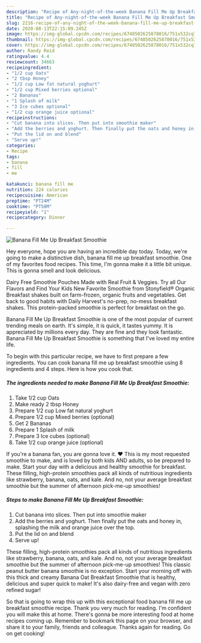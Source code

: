 ```yaml
---
description: "Recipe of Any-night-of-the-week Banana Fill Me Up Breakfast Smoothie"
title: "Recipe of Any-night-of-the-week Banana Fill Me Up Breakfast Smoothie"
slug: 2216-recipe-of-any-night-of-the-week-banana-fill-me-up-breakfast-smoothie
date: 2020-08-13T22:15:09.245Z
image: https://img-global.cpcdn.com/recipes/6748502625878016/751x532cq70/banana-fill-me-up-breakfast-smoothie-recipe-main-photo.jpg
thumbnail: https://img-global.cpcdn.com/recipes/6748502625878016/751x532cq70/banana-fill-me-up-breakfast-smoothie-recipe-main-photo.jpg
cover: https://img-global.cpcdn.com/recipes/6748502625878016/751x532cq70/banana-fill-me-up-breakfast-smoothie-recipe-main-photo.jpg
author: Randy Reid
ratingvalue: 4.4
reviewcount: 34663
recipeingredient:
- "1/2 cup Oats"
- "2 tbsp Honey"
- "1/2 cup Low fat natural yoghurt"
- "1/2 cup Mixed berries optional"
- "2 Bananas"
- "1 Splash of milk"
- "3 Ice cubes optional"
- "1/2 cup orange juice optional"
recipeinstructions:
- "Cut banana into slices. Then put into smoothie maker"
- "Add the berries and yoghurt. Then finally put the oats and honey in, splashing the milk and orange juice over the top."
- "Put the lid on and blend"
- "Serve up!"
categories:
- Recipe
tags:
- banana
- fill
- me

katakunci: banana fill me 
nutrition: 224 calories
recipecuisine: American
preptime: "PT24M"
cooktime: "PT58M"
recipeyield: "1"
recipecategory: Dinner

---
```



![Banana Fill Me Up Breakfast Smoothie](https://img-global.cpcdn.com/recipes/6748502625878016/751x532cq70/banana-fill-me-up-breakfast-smoothie-recipe-main-photo.jpg)

Hey everyone, hope you are having an incredible day today. Today, we're going to make a distinctive dish, banana fill me up breakfast smoothie. One of my favorites food recipes. This time, I'm gonna make it a little bit unique. This is gonna smell and look delicious.

Dairy Free Smoothie Pouches Made with Real Fruit &amp; Veggies. Try all Our Flavors and Find Your Kids New Favorite Smoothie from Stonyfield® Organic Breakfast shakes built on farm-frozen, organic fruits and vegetables. Get back to good habits with Daily Harvest&#39;s no-prep, no-mess breakfast shakes. This protein-packed smoothie is perfect for breakfast on the go.

Banana Fill Me Up Breakfast Smoothie is one of the most popular of current trending meals on earth. It's simple, it is quick, it tastes yummy. It is appreciated by millions every day. They are fine and they look fantastic. Banana Fill Me Up Breakfast Smoothie is something that I've loved my entire life.


To begin with this particular recipe, we have to first prepare a few ingredients. You can cook banana fill me up breakfast smoothie using 8 ingredients and 4 steps. Here is how you cook that.

<!--inarticleads1-->

##### The ingredients needed to make Banana Fill Me Up Breakfast Smoothie:

1. Take 1/2 cup Oats
1. Make ready 2 tbsp Honey
1. Prepare 1/2 cup Low fat natural yoghurt
1. Prepare 1/2 cup Mixed berries (optional)
1. Get 2 Bananas
1. Prepare 1 Splash of milk
1. Prepare 3 Ice cubes (optional)
1. Take 1/2 cup orange juice (optional)


If you&#39;re a banana fan, you are gonna love it. ♥ This is my most requested smoothie to make, and is loved by both kids AND adults, so be prepared to make. Start your day with a delicious and healthy smoothie for breakfast. These filling, high-protein smoothies pack all kinds of nutritious ingredients like strawberry, banana, oats, and kale. And no, not your average breakfast smoothie but the summer of afternoon pick-me-up smoothies! 

<!--inarticleads2-->

##### Steps to make Banana Fill Me Up Breakfast Smoothie:

1. Cut banana into slices. Then put into smoothie maker
1. Add the berries and yoghurt. Then finally put the oats and honey in, splashing the milk and orange juice over the top.
1. Put the lid on and blend
1. Serve up!


These filling, high-protein smoothies pack all kinds of nutritious ingredients like strawberry, banana, oats, and kale. And no, not your average breakfast smoothie but the summer of afternoon pick-me-up smoothies! This classic peanut butter banana smoothie is no exception. Start your morning off with this thick and creamy Banana Oat Breakfast Smoothie that is healthy, delicious and super quick to make! It&#39;s also dairy-free and vegan with zero refined sugar! 

So that is going to wrap this up with this exceptional food banana fill me up breakfast smoothie recipe. Thank you very much for reading. I'm confident you will make this at home. There's gonna be more interesting food at home recipes coming up. Remember to bookmark this page on your browser, and share it to your family, friends and colleague. Thanks again for reading. Go on get cooking!
